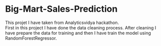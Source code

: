 # Big-Mart-Sales-Prediction

This projet I have taken from Analyticsvidya hackathon.<br/>
First in this project I have done the data cleaning process. After cleaning I have prepare the data for training and then I have train the model using RandomForestRegressor.
